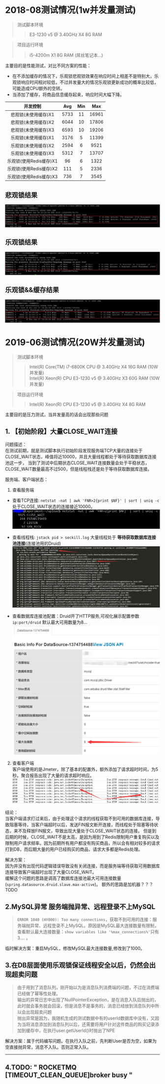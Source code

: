 # 2018-08测试情况(1w并发量测试)
  > 测试脚本环境
  >> E3-1230 v5 @ 3.40GHz X4  8G RAM  
  
  > 项目运行环境
  >> i5-4200m X1 8G RAM (屌丝笔记本...)
  
主要目的是性能测试，对比不同方案的性能：
- 在不添加缓存的情况下，乐观锁悲观锁效果在响应时间上相差不是特别大，乐观锁响应时间相对较低，不过并发量大的情况乐观锁更新成功的概率比较低，可能造成CPU额外的空转。
- 当添加了缓存，将商品信息缓存起来，响应时间大幅下降。
  
  
|并发控制|Avg|Min|Max|
|:-----:|:-:|:-:|:-:|
|悲观锁(未使用缓存)X1|5733|11|16961
|悲观锁(未使用缓存)X2|6044|10|17806
|悲观锁(未使用缓存)X3|6593|10|19206
|乐观锁(未使用缓存)X1|3176|5|11399
|乐观锁(未使用缓存)X2|2594|6|9521
|乐观锁(未使用缓存)X3|5312|7|13707
|乐观锁(使用Redis缓存)X1|96|6|1322
|乐观锁(使用Redis缓存)X2|111|5|2336
|乐观锁(使用Redis缓存)X3|736|7|3545

## 悲观锁结果
![悲观锁](imgs/pessiX1.png)

## 乐观锁结果  
![乐观锁](imgs/optiX1.png)

## 乐观锁&&缓存结果  
![乐观锁&&缓存](imgs/optiCacheX2.png)
  
# 2019-06测试情况(20W并发量测试)
> 测试脚本环境
>>Intel(R) Core(TM) i7-6800K CPU @ 3.40GHz X4  16G RAM  (10W并发量)  
>>Intel(R) Xeon(R) CPU E3-1230 v5 @ 3.40GHz X3 60G RAM  (10W并发量)
    
> 项目运行环境
>>Intel(R) Xeon(R) CPU E3-1230 v5 @ 3.40GHz X4 8G RAM

主要目的是压力测试，当并发量高的话会出现那些问题
## 1. 【初始阶段】大量CLOSE_WAIT连接
问题描述：  
在测试前期，就是测试脚本执行初始阶段发现服务端TCP大量的连接处于CLOSE_WAIT状态，峰值将近10000，并且大量线程都处于等待获取数据库连接池这一步，
当到了测试中后期状态CLOSE_WAIT连接数量会处于平稳状态，CLOSE_WAIT数量最高不过500，但是线程栈还是处于等待获取数据库连接。

服务端、客户端状态：
1. 查看服务端
- 查看TCP连接: `netstat -nat | awk 'FNR>2{print $NF}' | sort | uniq -c`处于CLOSE_WAIT状态的连接接近10000。  
![CLOSE_WAIT连接数量](imgs/close_wait.png)  

- 查看线程栈: `jstack pid > seckill.log` 大量线程处于 **等待获取数据库连接池连接**(连接池用的Druid)
![获取Druid连接](imgs/druid.png)

- 查看数据库连接池配置：Druid开了HTTP服务,可视化展示配置参数`ip:port/druid` 默认最大可用数量为8...
![DruidConfig](imgs/druidConfig.png)

2. 查看客户端  
客户端使用的是Jmeter，除了基本的配置外，额外添加了请求超时时间，为5秒。聚合报告出现了大量的请求超时响应。  
![clientTimeOut](imgs/clientTimeOut.png)

结论：  
当客户端请求打过来后，由于处理这个请求的线程获取不到可用的数据库连接，导致阻塞等待，当客户端超时以后，发送FIN报文断开连接，而线程处于阻塞等待状态，来不及释放FIN报文，导致出现大量处于CLOSE_WAIT状态的连接。
但是到后期的时候，CLOSE_WAIT不是太高，是因为用到了Redis限制用户重复购买以及限制用户请求频率。因为前期所有用户都没有购买商品，所以会有相对较多的请求打到DB，而后期大量的用户已经购买的商品，请求大多都是Redis处理。

解决方案：  
因为并没有出现代码逻辑错误导致没有关闭连接，而是服务端等待获取可用数据库连接导致客户端超时出现了大量CLOSE_WAIT。  
缓解这个问题的思路是调高了数据库连接池最大可用连接数量(`spring.datasource.druid.slave.max-active`)。 额外的思路是加机器？？？TODO

## 2.MySQL异常 服务端抛异常、远程登录不上MySQL
> `ERROR 1040 (HY000): Too many connections`，获取不到可用的连接：服务端抛异常、远程登录不上MySQL。原因是MySQL最大连接数量有限制，查看默认最大连接数量：`show variables like '%max_connections%'`只有3.... 。

临时解决方案：重启MySQL，修改MySQL最大连接数量,修改到了1000。

## 3.在DB层面使用乐观锁保证线程安全以后，仍然会出现超卖问题
> 由于用到了消息队列，刚开始以为是消息队列消费端的问题，不过在消费端已经做了幂等性处理。  
输出的异常日志中出现了NullPointerException，是在消息入队后抛出的，此时就会事务就会回滚，但是消息不是事务的，消息已经放到消息队列中所以会出现超卖问题  
抛出异常是因为，我随机生成的测试数据中有的userId数据库中没有，又因为当将消息添加到消息队列以后，还需要将用户针对这件商品的购买记录添加到缓存中，在执行user.getUserId()时抛出了NPE

解决方案：属于代码编写问题。在执行入队之前，先判断User是否为空，如果为空直接抛异常，消息不入队。否则正常入队。

---
## 4.TODO: " ROCKETMQ [TIMEOUT_CLEAN_QUEUE]broker busy "